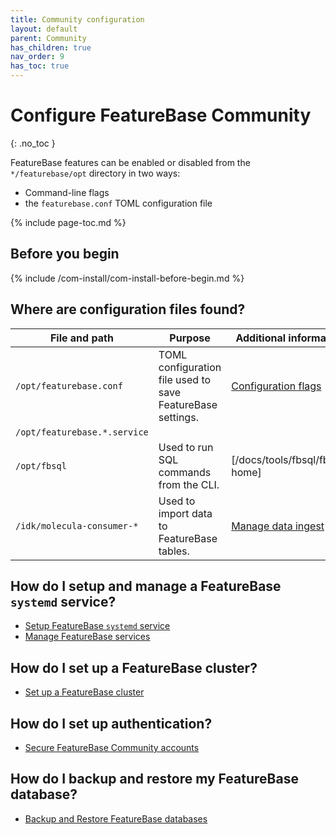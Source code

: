 ```yaml
---
title: Community configuration
layout: default
parent: Community
has_children: true
nav_order: 9
has_toc: true
---
```


# Configure FeatureBase Community
{: .no_toc }

FeatureBase features can be enabled or disabled from the `*/featurebase/opt` directory in two ways:

* Command-line flags
* the `featurebase.conf` TOML configuration file

{% include page-toc.md %}

## Before you begin

{% include /com-install/com-install-before-begin.md %}

## Where are configuration files found?

| File and path | Purpose | Additional information |
|---|---|---|
| `/opt/featurebase.conf` | TOML configuration file used to save FeatureBase settings. | [Configuration flags](/docs/community/com-config/com-config-flags) |
| `/opt/featurebase.*.service` |  |  |
| `/opt/fbsql` | Used to run SQL commands from the CLI. | [/docs/tools/fbsql/fbsql-home] |
| `/idk/molecula-consumer-*` | Used to import data to FeatureBase tables. | [Manage data ingest](/docs/community/com-ingest/com-ingest-manage) |

## How do I setup and manage a FeatureBase `systemd` service?

* [Setup FeatureBase `systemd` service](/docs/community/com-config/com-config-service-fb-setup)
* [Manage FeatureBase services](/docs/community/com-config/com-config-service-fb-manage)

## How do I set up a FeatureBase cluster?

* [Set up a FeatureBase cluster](/docs/community/com-cluster/com-cluster-setup)

## How do I set up authentication?

* [Secure FeatureBase Community accounts](/docs/community/com-auth/com-auth-manage)

## How do I backup and restore my FeatureBase database?

* [Backup and Restore FeatureBase databases](/docs/community/com-backup/com-backup-home)
